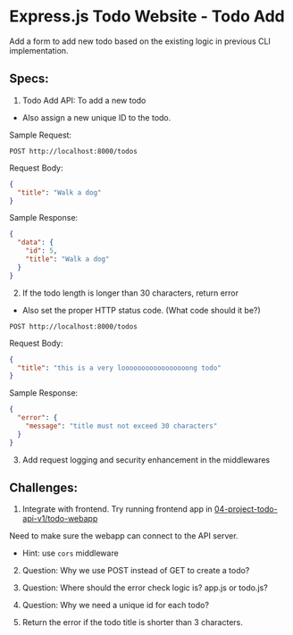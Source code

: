 # Express.js Todo Website - Todo Add

Add a form to add new todo based on the existing logic in previous CLI implementation.

## Specs:

1. Todo Add API: To add a new todo

- Also assign a new unique ID to the todo.

Sample Request:

```
POST http://localhost:8000/todos
```

Request Body:

```json
{
  "title": "Walk a dog"
}
```

Sample Response:

```json
{
  "data": {
    "id": 5,
    "title": "Walk a dog"
  }
}
```

2. If the todo length is longer than 30 characters, return error

- Also set the proper HTTP status code. (What code should it be?)

```
POST http://localhost:8000/todos
```

Request Body:

```json
{
  "title": "this is a very looooooooooooooooong todo"
}
```

Sample Response:

```json
{
  "error": {
    "message": "title must not exceed 30 characters"
  }
}
```

3. Add request logging and security enhancement in the middlewares

## Challenges:

1. Integrate with frontend. Try running frontend app in [04-project-todo-api-v1/todo-webapp](../todo-webapp)

Need to make sure the webapp can connect to the API server.

- Hint: use `cors` middleware

2. Question: Why we use POST instead of GET to create a todo?

3. Question: Where should the error check logic is? app.js or todo.js?

4. Question: Why we need a unique id for each todo?

5. Return the error if the todo title is shorter than 3 characters.
